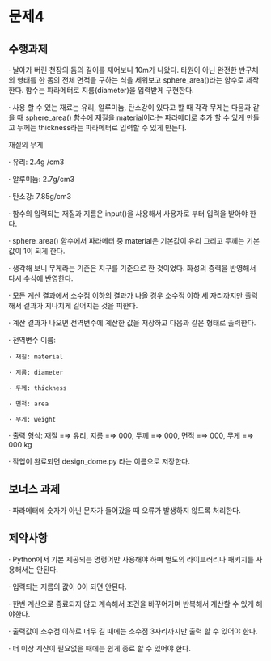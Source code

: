 # 문제4

## 수행과제


· 날아가 버린 천장의 돔의 길이를 재어보니 10m가 나왔다. 타원이 아닌 완전한 반구체의 형태를 한 돔의 전체 면적을 구하는 식을 세워보고 sphere_area()라는 함수로 제작한다. 함수는 파라메터로 지름(diameter)을 입력받게 구현한다.

· 사용 할 수 있는 재료는 유리, 알루미늄, 탄소강이 있다고 할 때 각각 무게는 다음과 같을 때 sphere_area() 함수에 재질을 material이라는 파라메터로 추가 할 수 있게 만들고 두께는 thickness라는 파라메터로 입력할 수 있게 만든다.

  재질의 무게

  · 유리: 2.4g /cm3

  · 알루미늄: 2.7g/cm3

  · 탄소강: 7.85g/cm3

  · 함수의 입력되는 재질과 지름은 input()을 사용해서 사용자로 부터 입력을 받아야 한다.

· sphere_area() 함수에서 파라메터 중 material은 기본값이 유리 그리고 두께는 기본값이 1이 되게 한다.

· 생각해 보니 무게라는 기준은 지구를 기준으로 한 것이었다. 화성의 중력을 반영해서 다시 수식에 반영한다.

· 모든 계산 결과에서 소수점 이하의 결과가 나올 경우 소수점 이하 세 자리까지만 출력해서 결과가 지나치게 길어지는 것을 피한다.

· 계산 결과가 나오면 전역변수에 계산한 값을 저장하고 다음과 같은 형태로 출력한다.

  · 전역변수 이름:


    · 재질: material

    · 지름: diameter

    · 두께: thickness

    · 면적: area

    · 무게: weight

  · 출력 형식: 재질 =⇒ 유리, 지름 =⇒ 000, 두께 =⇒ 000, 면적 =⇒ 000, 무게 =⇒ 000 kg

· 작업이 완료되면 design_dome.py 라는 이름으로 저장한다.



## 보너스 과제


· 파라메터에 숫자가 아닌 문자가 들어갔을 때 오류가 발생하지 않도록 처리한다.



## 제약사항


· Python에서 기본 제공되는 명령어만 사용해야 하며 별도의 라이브러리나 패키지를 사용해서는 안된다.

· 입력되는 지름의 값이 0이 되면 안된다.

· 한번 계산으로 종료되지 않고 계속해서 조건을 바꾸어가며 반복해서 계산할 수 있게 해야한다.

· 출력값이 소수점 이하로 너무 길 때에는 소수점 3자리까지만 출력 할 수 있어야 한다.

· 더 이상 계산이 필요없을 때에는 쉽게 종료 할 수 있어야 한다.
